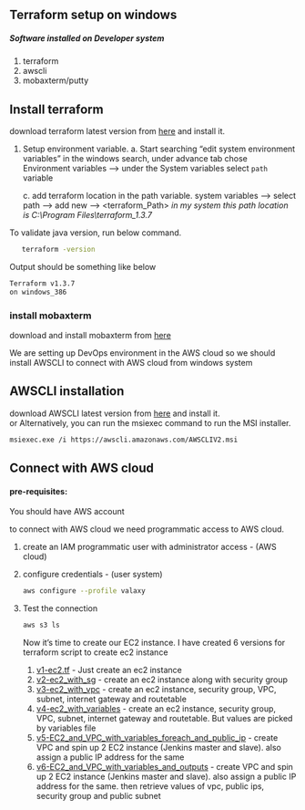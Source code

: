 ## Terraform setup on windows  
##### Software installed on Developer system 
1. terraform
2. awscli
3. mobaxterm/putty 


## Install terraform
download terraform latest version from [here](https://developer.hashicorp.com/terraform/downloads) and install it.

1. Setup environment variable. 
    a. Start searching “edit system environment variables” in the windows search, under advance tab chose Environment variables --> under the System variables select `path` variable

    c. add terraform location in the path variable. 
    system variables --> select path -->  add new --> 
    <terraform_Path>
    _in my system this path location is C:\Program Files\terraform_1.3.7_

To validate java version, run below command. 
   ```sh 
      terraform -version
   ``` 
Output should be something like below 
  ```sh 
  Terraform v1.3.7
  on windows_386
  ```
  
  ### install mobaxterm 
   download and install mobaxterm from [here](https://mobaxterm.mobatek.net/download-home-edition.html)
   
 We are setting up DevOps environment in the AWS cloud so we should install AWSCLI to connect with AWS cloud from windows system 

 ## AWSCLI installation 
download AWSCLI latest version from [here](https://awscli.amazonaws.com/AWSCLIV2.msi) and install it.  
    or 
   Alternatively, you can run the msiexec command to run the MSI installer.
   ```sh 
   msiexec.exe /i https://awscli.amazonaws.com/AWSCLIV2.msi
   ```

## Connect with AWS cloud 
#### pre-requisites: 
 You should have AWS account 

to connect with AWS cloud we need programmatic access to AWS cloud. 
1. create an IAM programmatic user with administrator access  - (AWS cloud)
1. configure credentials - (user system)
   ```sh 
   aws configure --profile valaxy
   ``` 
1. Test the connection 
   ```sh 
   aws s3 ls 
   ```
   
   Now it’s time to create our EC2 instance. I have created 6 versions for terraform script to create ec2 instance
   1. [v1-ec2.tf](https://github.com/ravdy/RTP-03/tree/main/terraform/v1-EC2) - Just create an ec2 instance
   2. [v2-ec2_with_sg](https://github.com/ravdy/RTP-03/tree/main/terraform/v2-EC2_with_SG) - create an ec2 instance along with security group
   3. [v3-ec2_with_vpc](https://github.com/ravdy/RTP-03/tree/main/terraform/v3-EC2_with_VPC) - create an ec2 instance, security group, VPC, subnet, internet gateway and routetable
   4. [v4-ec2_with_variables](https://github.com/ravdy/RTP-03/tree/main/terraform/v4-EC2_and_VPC_with_Variables) - create an ec2 instance, security group, VPC, subnet, internet gateway and routetable. But values are picked by variables file 
   5. [v5-EC2_and_VPC_with_variables_foreach_and_public_ip](https://github.com/ravdy/RTP-03/tree/main/terraform/v5-EC2_and_VPC_with_variables_foreach_and_public_ip) - create VPC and spin up 2 EC2 instance (Jenkins master and slave). also assign a public IP address for the same 
   6. [v6-EC2_and_VPC_with_variables_and_outputs](https://github.com/ravdy/RTP-03/tree/main/terraform/v6-EC2_and_VPC_with_variables_and_outputs) - create VPC and spin up 2 EC2 instance (Jenkins master and slave). also assign a public IP address for the same. then retrieve values of vpc, public ips, security group and public subnet
